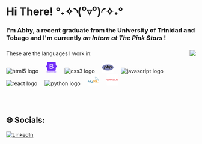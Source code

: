 <!--
**codesaurusrex-2001/codesaurusrex-2001** is a ✨ _special_ ✨ repository because its `README.md` (this file) appears on your GitHub profile.
-->

# Hi There! °˖✧◝(⁰▿⁰)◜✧˖° 
### I'm Abby, a recent graduate from the University of Trinidad and Tobago and I'm currently *an Intern at The Pink Stars* ! <br />

###

<img align="right" height="150" src="https://i.giphy.com/media/v1.Y2lkPTc5MGI3NjExNjBmeHB3ajVzMWlyOGZkaXcwd2F2Y2Z5NjdlaWVtd2wwajV3ZDU1ciZlcD12MV9pbnRlcm5hbF9naWZfYnlfaWQmY3Q9Zw/L9EUxgj4PCwU6pZXsS/giphy.gif"  />

###
These are the languages I work in:
<div align="left">
  <img src="https://cdn.jsdelivr.net/gh/devicons/devicon/icons/html5/html5-original.svg" height="30" alt="html5 logo"  />
  <img width="12" />
   <img src="https://raw.githubusercontent.com/devicons/devicon/master/icons/bootstrap/bootstrap-plain-wordmark.svg" height="30" alt="bootstrap logo"  />
  <img width="12" />
  <img src="https://cdn.jsdelivr.net/gh/devicons/devicon/icons/css3/css3-original.svg" height="30" alt="css3 logo"  />
  <img width="12" />
  <img src="https://raw.githubusercontent.com/devicons/devicon/master/icons/php/php-original.svg" height="30" alt="php logo"  />
  <img width="12" />
  <img src="https://cdn.jsdelivr.net/gh/devicons/devicon/icons/javascript/javascript-original.svg" height="30" alt="javascript logo"  />
  <img width="12" />
  <img src="https://cdn.jsdelivr.net/gh/devicons/devicon/icons/react/react-original.svg" height="30" alt="react logo"  />
  <img width="12" />
  <img src="https://cdn.jsdelivr.net/gh/devicons/devicon/icons/python/python-original.svg" height="30" alt="python logo"  />
  <img width="12" />
  <img src="https://raw.githubusercontent.com/devicons/devicon/master/icons/mysql/mysql-original-wordmark.svg" height="30" alt="mysql logo"  />
  <img width="12" />
  <img src="https://raw.githubusercontent.com/devicons/devicon/master/icons/oracle/oracle-original.svg" height="30" alt="oracle logo"  />
  <img width="12" />
<!--   <img src="https://www.vectorlogo.zone/logos/sqlite/sqlite-icon.svg" height="30" alt="sqlite logo"  />
  <img width="12" /> -->
</div>

<br /><br />
## 🌐 Socials:
[![LinkedIn](https://img.shields.io/badge/LinkedIn-%230077B5.svg?logo=linkedin&logoColor=white)](https://www.linkedin.com/in/abigail-rambarran-287181276/) 
